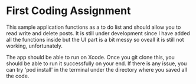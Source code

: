 # First Coding Assignment

This sample application functions as a to do list and should allow you to read write and delete posts. 
It is still under development since I have added all the functions inside but the UI part is a bit messy so oveall it is still not working, unfortunately.

The app should be able to run on Xcode. Once you git clone this, you should be able to run it successfully on your end. If there is any issue, you can try 'pod install' in the terminal under the directory where you saved all the code. 
